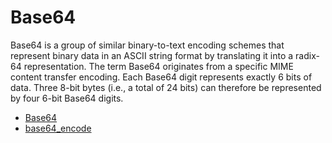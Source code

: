 # Base64

Base64 is a group of similar binary-to-text encoding schemes that represent binary data in an ASCII string format by translating it into a radix-64 representation. 
The term Base64 originates from a specific MIME content transfer encoding. 
Each Base64 digit represents exactly 6 bits of data. 
Three 8-bit bytes (i.e., a total of 24 bits) can therefore be represented by four 6-bit Base64 digits.

- [Base64](https://en.wikipedia.org/wiki/Base64)
- [base64_encode](http://php.net/manual/en/function.base64-encode.php)
